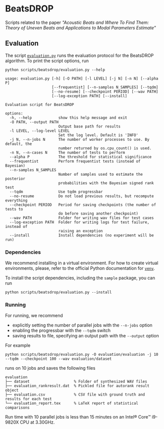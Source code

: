 # BeatsDROP
Scripts related to the paper _"Acoustic Beats and Where To Find Them: Theory of Uneven Beats and Applications to Modal Parameters Estimate"_

## Evaluation
The script [`evaluation.py`](evaluation.py) runs the evaluation protocol for the BeatsDROP algorithm. To print the script options, run
```
python scripts/beatsdrop/evaluation.py --help
```
```
usage: evaluation.py [-h] [-O PATH] [-l LEVEL] [-j N] [-n N] [--alpha P]
                     [--frequentist] [--n-samples N_SAMPLES] [--tqdm]
                     [--no-resume] [--checkpoint PERIOD] [--wav PATH]
                     [--log-exception PATH] [--install]

Evaluation script for BeatsDROP

options:
  -h, --help            show this help message and exit
  -O PATH, --output PATH
                        Output base path for results
  -l LEVEL, --log-level LEVEL
                        Set the log level. Default is 'INFO'
  -j N, --n-jobs N      The number of worker processes to use. By default, the
                        number returned by os.cpu_count() is used.
  -n N, --n-cases N     The number of tests to perform
  --alpha P             The threshold for statistical significance
  --frequentist         Perform frequentist tests (instead of Bayesian)
  --n-samples N_SAMPLES
                        Number of samples used to estimate the posterior
                        probabilities with the Bayesian signed rank test
  --tqdm                Use tqdm progressbar
  --no-resume           Do not load previous results, but recompute everything
  --checkpoint PERIOD   Period for saving checkpoints (the number of tests to
                        do before saving another checkpoint)
  --wav PATH            Folder for writing wav files for test cases
  --log-exception PATH  Folder for writing logs for test failure, instead of
                        raising an exception
  --install             Install dependencies (no experiment will be run)
```
### Dependencies
We recommend installing in a virtual environment. For how to create virtual environments, please, refer to the official Python documentation for [`venv`](https://docs.python.org/3/library/venv.html).

To install the script dependencies, including the `sample` package, you can run
```
python scripts/beatsdrop/evaluation.py --install
```

### Running
For running, we recommend
 - explicitly setting the number of parallel jobs with the `--n-jobs` option
 - enabling the progressbar with the `--tqdm` switch
 - saving results to file, specifying an output path with the `--output` option

For example
```
python scripts/beatsdrop/evaluation.py -O evaluation/evaluation -j 10 --tqdm --checkpoint 100 --wav evaluation/dataset
```
runs on 10 jobs and saves the following files
```
evaluation
├── dataset                    % Folder of synthesized WAV files
├── evaluation_rankresult.dat  % Pickled file for autorank result object
├── evaluation.csv             % CSV file with ground truth and results for each test
└── evaluation_report.tex      % LaTeX report of statistical comparisons
```

Run time with 10 parallel jobs is less than 15 minutes on an Intel® Core™ i9-9820X CPU at 3.30GHz.
